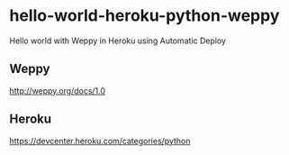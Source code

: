 # hello-world-heroku-python-weppy
Hello world with Weppy in Heroku using Automatic Deploy

## Weppy
http://weppy.org/docs/1.0

## Heroku
https://devcenter.heroku.com/categories/python
